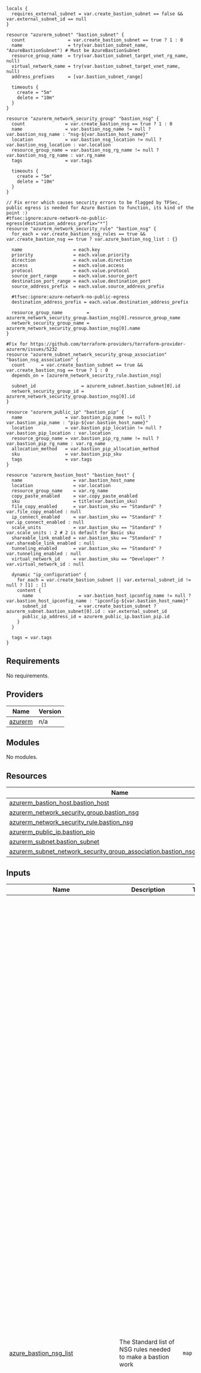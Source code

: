 ```hcl
locals {
  requires_external_subnet = var.create_bastion_subnet == false && var.external_subnet_id == null
}

resource "azurerm_subnet" "bastion_subnet" {
  count                = var.create_bastion_subnet == true ? 1 : 0
  name                 = try(var.bastion_subnet_name, "AzureBastionSubnet") # Must be AzureBastionSubnet
  resource_group_name  = try(var.bastion_subnet_target_vnet_rg_name, null)
  virtual_network_name = try(var.bastion_subnet_target_vnet_name, null)
  address_prefixes     = [var.bastion_subnet_range]

  timeouts {
    create = "5m"
    delete = "10m"
  }
}

resource "azurerm_network_security_group" "bastion_nsg" {
  count               = var.create_bastion_nsg == true ? 1 : 0
  name                = var.bastion_nsg_name != null ? var.bastion_nsg_name : "nsg-${var.bastion_host_name}"
  location            = var.bastion_nsg_location != null ? var.bastion_nsg_location : var.location
  resource_group_name = var.bastion_nsg_rg_name != null ? var.bastion_nsg_rg_name : var.rg_name
  tags                = var.tags

  timeouts {
    create = "5m"
    delete = "10m"
  }
}

// Fix error which causes security errors to be flagged by TFSec, public egress is needed for Azure Bastion to function, its kind of the point :)
#tfsec:ignore:azure-network-no-public-egress[destination_address_prefix="*"]
resource "azurerm_network_security_rule" "bastion_nsg" {
  for_each = var.create_bastion_nsg_rules == true && var.create_bastion_nsg == true ? var.azure_bastion_nsg_list : {}

  name                   = each.key
  priority               = each.value.priority
  direction              = each.value.direction
  access                 = each.value.access
  protocol               = each.value.protocol
  source_port_range      = each.value.source_port
  destination_port_range = each.value.destination_port
  source_address_prefix  = each.value.source_address_prefix

  #tfsec:ignore:azure-network-no-public-egress
  destination_address_prefix = each.value.destination_address_prefix

  resource_group_name         = azurerm_network_security_group.bastion_nsg[0].resource_group_name
  network_security_group_name = azurerm_network_security_group.bastion_nsg[0].name
}

#Fix for https://github.com/terraform-providers/terraform-provider-azurerm/issues/5232
resource "azurerm_subnet_network_security_group_association" "bastion_nsg_association" {
  count      = var.create_bastion_subnet == true && var.create_bastion_nsg == true ? 1 : 0
  depends_on = [azurerm_network_security_rule.bastion_nsg]

  subnet_id                 = azurerm_subnet.bastion_subnet[0].id
  network_security_group_id = azurerm_network_security_group.bastion_nsg[0].id
}

resource "azurerm_public_ip" "bastion_pip" {
  name                = var.bastion_pip_name != null ? var.bastion_pip_name : "pip-${var.bastion_host_name}"
  location            = var.bastion_pip_location != null ? var.bastion_pip_location : var.location
  resource_group_name = var.bastion_pip_rg_name != null ? var.bastion_pip_rg_name : var.rg_name
  allocation_method   = var.bastion_pip_allocation_method
  sku                 = var.bastion_pip_sku
  tags                = var.tags
}

resource "azurerm_bastion_host" "bastion_host" {
  name                   = var.bastion_host_name
  location               = var.location
  resource_group_name    = var.rg_name
  copy_paste_enabled     = var.copy_paste_enabled
  sku                    = title(var.bastion_sku)
  file_copy_enabled      = var.bastion_sku == "Standard" ? var.file_copy_enabled : null
  ip_connect_enabled     = var.bastion_sku == "Standard" ? var.ip_connect_enabled : null
  scale_units            = var.bastion_sku == "Standard" ? var.scale_units : 2 # 2 is default for Basic sku
  shareable_link_enabled = var.bastion_sku == "Standard" ? var.shareable_link_enabled : null
  tunneling_enabled      = var.bastion_sku == "Standard" ? var.tunneling_enabled : null
  virtual_network_id     = var.bastion_sku == "Developer" ? var.virtual_network_id : null

  dynamic "ip_configuration" {
    for_each = var.create_bastion_subnet || var.external_subnet_id != null ? [1] : []
    content {
      name                 = var.bastion_host_ipconfig_name != null ? var.bastion_host_ipconfig_name : "ipconfig-${var.bastion_host_name}"
      subnet_id            = var.create_bastion_subnet ? azurerm_subnet.bastion_subnet[0].id : var.external_subnet_id
      public_ip_address_id = azurerm_public_ip.bastion_pip.id
    }
  }

  tags = var.tags
}
```
## Requirements

No requirements.

## Providers

| Name | Version |
|------|---------|
| <a name="provider_azurerm"></a> [azurerm](#provider\_azurerm) | n/a |

## Modules

No modules.

## Resources

| Name | Type |
|------|------|
| [azurerm_bastion_host.bastion_host](https://registry.terraform.io/providers/hashicorp/azurerm/latest/docs/resources/bastion_host) | resource |
| [azurerm_network_security_group.bastion_nsg](https://registry.terraform.io/providers/hashicorp/azurerm/latest/docs/resources/network_security_group) | resource |
| [azurerm_network_security_rule.bastion_nsg](https://registry.terraform.io/providers/hashicorp/azurerm/latest/docs/resources/network_security_rule) | resource |
| [azurerm_public_ip.bastion_pip](https://registry.terraform.io/providers/hashicorp/azurerm/latest/docs/resources/public_ip) | resource |
| [azurerm_subnet.bastion_subnet](https://registry.terraform.io/providers/hashicorp/azurerm/latest/docs/resources/subnet) | resource |
| [azurerm_subnet_network_security_group_association.bastion_nsg_association](https://registry.terraform.io/providers/hashicorp/azurerm/latest/docs/resources/subnet_network_security_group_association) | resource |

## Inputs

| Name | Description | Type | Default | Required |
|------|-------------|------|---------|:--------:|
| <a name="input_azure_bastion_nsg_list"></a> [azure\_bastion\_nsg\_list](#input\_azure\_bastion\_nsg\_list) | The Standard list of NSG rules needed to make a bastion work | `map` | <pre>{<br>  "AllowAzureBastionCommunicationOutbound1": {<br>    "access": "Allow",<br>    "destination_address_prefix": "VirtualNetwork",<br>    "destination_port": "5701",<br>    "direction": "Outbound",<br>    "priority": "180",<br>    "protocol": "Tcp",<br>    "source_address_prefix": "VirtualNetwork",<br>    "source_port": "*"<br>  },<br>  "AllowAzureBastionCommunicationOutbound2": {<br>    "access": "Allow",<br>    "destination_address_prefix": "VirtualNetwork",<br>    "destination_port": "8080",<br>    "direction": "Outbound",<br>    "priority": "185",<br>    "protocol": "Tcp",<br>    "source_address_prefix": "VirtualNetwork",<br>    "source_port": "*"<br>  },<br>  "AllowAzureCloudOutbound2": {<br>    "access": "Allow",<br>    "destination_address_prefix": "AzureCloud",<br>    "destination_port": "443",<br>    "direction": "Outbound",<br>    "priority": "170",<br>    "protocol": "Tcp",<br>    "source_address_prefix": "*",<br>    "source_port": "*"<br>  },<br>  "AllowAzureLoadBalancerInbound": {<br>    "access": "Allow",<br>    "destination_address_prefix": "*",<br>    "destination_port": "443",<br>    "direction": "Inbound",<br>    "priority": "140",<br>    "protocol": "Tcp",<br>    "source_address_prefix": "AzureLoadBalancer",<br>    "source_port": "*"<br>  },<br>  "AllowBastionHostCommunication1": {<br>    "access": "Allow",<br>    "destination_address_prefix": "VirtualNetwork",<br>    "destination_port": "5701",<br>    "direction": "Inbound",<br>    "priority": "150",<br>    "protocol": "Tcp",<br>    "source_address_prefix": "VirtualNetwork",<br>    "source_port": "*"<br>  },<br>  "AllowBastionHostCommunication2": {<br>    "access": "Allow",<br>    "destination_address_prefix": "VirtualNetwork",<br>    "destination_port": "80",<br>    "direction": "Inbound",<br>    "priority": "155",<br>    "protocol": "Tcp",<br>    "source_address_prefix": "VirtualNetwork",<br>    "source_port": "*"<br>  },<br>  "AllowGatewayManagerInbound": {<br>    "access": "Allow",<br>    "destination_address_prefix": "*",<br>    "destination_port": "443",<br>    "direction": "Inbound",<br>    "priority": "130",<br>    "protocol": "Tcp",<br>    "source_address_prefix": "GatewayManager",<br>    "source_port": "*"<br>  },<br>  "AllowGetSessionInformation": {<br>    "access": "Allow",<br>    "destination_address_prefix": "*",<br>    "destination_port": "80",<br>    "direction": "Outbound",<br>    "priority": "190",<br>    "protocol": "Tcp",<br>    "source_address_prefix": "*",<br>    "source_port": "*"<br>  },<br>  "AllowHttpsInbound": {<br>    "access": "Allow",<br>    "destination_address_prefix": "*",<br>    "destination_port": "443",<br>    "direction": "Inbound",<br>    "priority": "120",<br>    "protocol": "Tcp",<br>    "source_address_prefix": "Internet",<br>    "source_port": "*"<br>  },<br>  "AllowSSHRDPOutbound1": {<br>    "access": "Allow",<br>    "destination_address_prefix": "VirtualNetwork",<br>    "destination_port": "22",<br>    "direction": "Outbound",<br>    "priority": "160",<br>    "protocol": "Tcp",<br>    "source_address_prefix": "*",<br>    "source_port": "*"<br>  },<br>  "AllowSSHRDPOutbound2": {<br>    "access": "Allow",<br>    "destination_address_prefix": "VirtualNetwork",<br>    "destination_port": "3389",<br>    "direction": "Outbound",<br>    "priority": "165",<br>    "protocol": "Tcp",<br>    "source_address_prefix": "*",<br>    "source_port": "*"<br>  }<br>}</pre> | no |
| <a name="input_bastion_host_ipconfig_name"></a> [bastion\_host\_ipconfig\_name](#input\_bastion\_host\_ipconfig\_name) | The IP Configuration name for the Azure Bastion | `string` | `null` | no |
| <a name="input_bastion_host_name"></a> [bastion\_host\_name](#input\_bastion\_host\_name) | The name for the Bastion host in the portal | `string` | n/a | yes |
| <a name="input_bastion_nsg_location"></a> [bastion\_nsg\_location](#input\_bastion\_nsg\_location) | The location of the bastion nsg | `string` | `null` | no |
| <a name="input_bastion_nsg_name"></a> [bastion\_nsg\_name](#input\_bastion\_nsg\_name) | The name for the NSG to be created with the AzureBastionSubnet | `string` | `null` | no |
| <a name="input_bastion_nsg_rg_name"></a> [bastion\_nsg\_rg\_name](#input\_bastion\_nsg\_rg\_name) | The resource group name which the NSG should be placed in | `string` | `null` | no |
| <a name="input_bastion_pip_allocation_method"></a> [bastion\_pip\_allocation\_method](#input\_bastion\_pip\_allocation\_method) | The allocation method for the Public IP, default is Static | `string` | `"Static"` | no |
| <a name="input_bastion_pip_location"></a> [bastion\_pip\_location](#input\_bastion\_pip\_location) | The location for the Bastion Public IP, default is UK South | `string` | `null` | no |
| <a name="input_bastion_pip_name"></a> [bastion\_pip\_name](#input\_bastion\_pip\_name) | The name for the Bastion Public IP | `string` | `null` | no |
| <a name="input_bastion_pip_rg_name"></a> [bastion\_pip\_rg\_name](#input\_bastion\_pip\_rg\_name) | The resource group name for Bastion Public IP | `string` | `null` | no |
| <a name="input_bastion_pip_sku"></a> [bastion\_pip\_sku](#input\_bastion\_pip\_sku) | The SKU for the Bastion Public IP, default is Standard | `string` | `"Standard"` | no |
| <a name="input_bastion_sku"></a> [bastion\_sku](#input\_bastion\_sku) | The SKU of the bastion, default is Basic | `string` | `"Basic"` | no |
| <a name="input_bastion_subnet_name"></a> [bastion\_subnet\_name](#input\_bastion\_subnet\_name) | The name of the Azure Bastion Subnet - note, this is a static value and should not be changed | `string` | `"AzureBastionSubnet"` | no |
| <a name="input_bastion_subnet_range"></a> [bastion\_subnet\_range](#input\_bastion\_subnet\_range) | The IP Range for the Bastion Subnet - Note, Minimum is a /27 | `string` | `null` | no |
| <a name="input_bastion_subnet_target_vnet_name"></a> [bastion\_subnet\_target\_vnet\_name](#input\_bastion\_subnet\_target\_vnet\_name) | The name of the VNet the bastion is intended to join | `string` | `null` | no |
| <a name="input_bastion_subnet_target_vnet_rg_name"></a> [bastion\_subnet\_target\_vnet\_rg\_name](#input\_bastion\_subnet\_target\_vnet\_rg\_name) | The name of the resource group that the VNet can be found in | `string` | `null` | no |
| <a name="input_copy_paste_enabled"></a> [copy\_paste\_enabled](#input\_copy\_paste\_enabled) | Whether copy paste is enabled, defaults to true | `bool` | `true` | no |
| <a name="input_create_bastion_nsg"></a> [create\_bastion\_nsg](#input\_create\_bastion\_nsg) | Whether a NSG should be created for the Bastion, defaults to true | `bool` | `true` | no |
| <a name="input_create_bastion_nsg_rules"></a> [create\_bastion\_nsg\_rules](#input\_create\_bastion\_nsg\_rules) | Whether the NSG rules for a bastion should be made, default is true | `bool` | `true` | no |
| <a name="input_create_bastion_subnet"></a> [create\_bastion\_subnet](#input\_create\_bastion\_subnet) | Whether this module should create the bastion subnet for the user, defaults to true | `bool` | `true` | no |
| <a name="input_external_subnet_id"></a> [external\_subnet\_id](#input\_external\_subnet\_id) | The ID of the external subnet if not created by this module. | `string` | `null` | no |
| <a name="input_file_copy_enabled"></a> [file\_copy\_enabled](#input\_file\_copy\_enabled) | Whether file copy is enabled | `bool` | `null` | no |
| <a name="input_ip_connect_enabled"></a> [ip\_connect\_enabled](#input\_ip\_connect\_enabled) | Whether the IP connect feature is enabled | `bool` | `null` | no |
| <a name="input_location"></a> [location](#input\_location) | The location for the bastion host, default is UK South | `string` | n/a | yes |
| <a name="input_rg_name"></a> [rg\_name](#input\_rg\_name) | The resource group name for the Bastion resource | `string` | n/a | yes |
| <a name="input_scale_units"></a> [scale\_units](#input\_scale\_units) | The number of scale units, default is 2 | `number` | `2` | no |
| <a name="input_shareable_link_enabled"></a> [shareable\_link\_enabled](#input\_shareable\_link\_enabled) | Whether the shareable link is enabled | `bool` | `null` | no |
| <a name="input_tags"></a> [tags](#input\_tags) | The default tags to be assigned | `map(string)` | n/a | yes |
| <a name="input_tunneling_enabled"></a> [tunneling\_enabled](#input\_tunneling\_enabled) | Whether the tunneling feature is enable | `bool` | `null` | no |
| <a name="input_virtual_network_id"></a> [virtual\_network\_id](#input\_virtual\_network\_id) | The ID of the virtual network that the bastion should be attached to when in Developer SKU | `string` | `null` | no |

## Outputs

| Name | Description |
|------|-------------|
| <a name="output_bastion_dns_name"></a> [bastion\_dns\_name](#output\_bastion\_dns\_name) | The DNS name of the Azure Bastion |
| <a name="output_bastion_hostname"></a> [bastion\_hostname](#output\_bastion\_hostname) | The host name of the bastion |
| <a name="output_bastion_ip_configuration"></a> [bastion\_ip\_configuration](#output\_bastion\_ip\_configuration) | The bastion host ip\_configuration block |
| <a name="output_bastion_nsg_id"></a> [bastion\_nsg\_id](#output\_bastion\_nsg\_id) | The host name of the bastion |
| <a name="output_bastion_nsg_name"></a> [bastion\_nsg\_name](#output\_bastion\_nsg\_name) | The name of the bastion nsg |
| <a name="output_bastion_subnet_id"></a> [bastion\_subnet\_id](#output\_bastion\_subnet\_id) | The subnet ID associated with the bastion host's IP configuration |
| <a name="output_bastion_subnet_ip_range"></a> [bastion\_subnet\_ip\_range](#output\_bastion\_subnet\_ip\_range) | Bastion subnet IP range |
